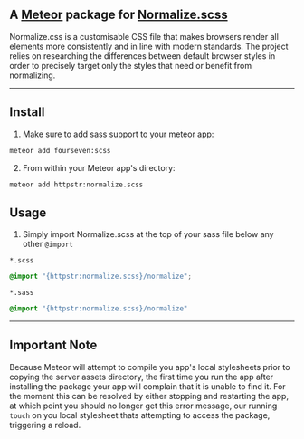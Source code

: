 ## A [Meteor](http://meteor.com) package for [Normalize.scss](https://github.com/appleboy)

>
  Normalize.css is a customisable CSS file that makes browsers render all elements more consistently and in line with modern standards. The project relies on researching the differences between default browser styles in order to precisely target only the styles that need or benefit from normalizing.

---

## Install

1. Make sure to add sass support to your meteor app:

  ```bash
  meteor add fourseven:scss
  ```

2. From within your Meteor app's directory:

  ```bash
  meteor add httpstr:normalize.scss
  ```


## Usage

1. Simply import Normalize.scss at the top of your sass file below any other `@import`

  `*.scss`
  ```scss
  @import "{httpstr:normalize.scss}/normalize";
  ```
  
  `*.sass`
  ```sass
  @import "{httpstr:normalize.scss}/normalize"
  ```

---

## Important Note
Because Meteor will attempt to compile you app's local stylesheets prior to copying the server assets directory, the first time you run the app after installing the package your app will complain that it is unable to find it. For the moment this can be resolved by either stopping and restarting the app, at which point you should no longer get this error message, our running `touch` on you local stylesheet thats attempting to access the package, triggering a reload.
